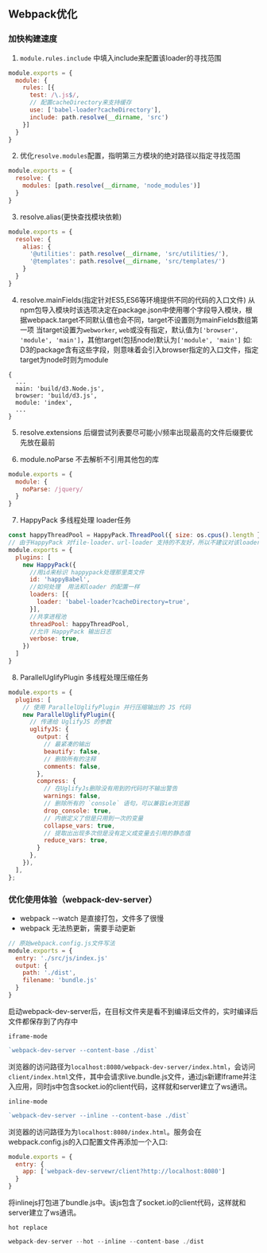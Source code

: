 ## Webpack优化

### 加快构建速度

1. `module.rules.include` 中填入include来配置该loader的寻找范围
```js
module.exports = {
  module: {
    rules: [{
      test: /\.js$/,
      // 配置cacheDirectory来支持缓存
      use: ['babel-loader?cacheDirectory'],
      include: path.resolve(__dirname, 'src')
    }]
  }
}
```
2. 优化`resolve.modules`配置，指明第三方模块的绝对路径以指定寻找范围
```js
module.exports = {
  resolve: {
    modules: [path.resolve(__dirname, 'node_modules')]
  }
}
```
3. resolve.alias(更快查找模块依赖)
```js
module.exports = {
  resolve: {
    alias: {
      '@utilities': path.resolve(__dirname, 'src/utilities/'),
      '@templates': path.resolve(__dirname, 'src/templates/')
    }
  }
}
```

4. resolve.mainFields(指定针对ES5,ES6等环境提供不同的代码的入口文件)
从npm包导入模块时该选项决定在package.json中使用哪个字段导入模块，根据webpack.target不同默认值也会不同，target不设置则为mainFields数组第一项
当target设置为`webworker`, `web`或没有指定，默认值为`['browser', 'module', 'main']`，其他target(包括node)默认为`['module', 'main']`
如: D3的package含有这些字段，则意味着会引入browser指定的入口文件，指定target为node时则为module
```
{
  ...
  main: 'build/d3.Node.js',
  browser: 'build/d3.js',
  module: 'index',
  ...
}
```
5. resolve.extensions
后缀尝试列表要尽可能小/频率出现最高的文件后缀要优先放在最前

6. module.noParse
不去解析不引用其他包的库

```js
module.exports = {
  module: {
    noParse: /jquery/
  }
}
```

7. HappyPack 多线程处理 loader任务

```js
const happyThreadPool = HappyPack.ThreadPool({ size: os.cpus().length });
// 由于HappyPack 对file-loader、url-loader 支持的不友好，所以不建议对该loader使用
module.exports = {
  plugins: [
    new HappyPack({
      //用id来标识 happypack处理那里类文件
      id: 'happyBabel',
      //如何处理  用法和loader 的配置一样
      loaders: [{
        loader: 'babel-loader?cacheDirectory=true',
      }],
      //共享进程池
      threadPool: happyThreadPool,
      //允许 HappyPack 输出日志
      verbose: true,
    })
  ]
}
```

8. ParallelUglifyPlugin 多线程处理压缩任务

```js
module.exports = {
  plugins: [
    // 使用 ParallelUglifyPlugin 并行压缩输出的 JS 代码
    new ParallelUglifyPlugin({
      // 传递给 UglifyJS 的参数
      uglifyJS: {
        output: {
          // 最紧凑的输出
          beautify: false,
          // 删除所有的注释
          comments: false,
        },
        compress: {
          // 在UglifyJs删除没有用到的代码时不输出警告
          warnings: false,
          // 删除所有的 `console` 语句，可以兼容ie浏览器
          drop_console: true,
          // 内嵌定义了但是只用到一次的变量
          collapse_vars: true,
          // 提取出出现多次但是没有定义成变量去引用的静态值
          reduce_vars: true,
        }
      },
    }),
  ],
};
```

### 优化使用体验（webpack-dev-server）
* webpack --watch 是直接打包，文件多了很慢
* webpack 无法热更新，需要手动更新
```js
// 原始webpack.config.js文件写法
module.exports = {
  entry: './src/js/index.js'
  output: {
    path: './dist',
    filename: 'bundle.js'
  }
}
```

启动webpack-dev-server后，在目标文件夹是看不到编译后文件的，实时编译后文件都保存到了内存中

`iframe-mode`
```js
`webpack-dev-server --content-base ./dist`
```
浏览器的访问路径为`localhost:8080/webpack-dev-server/index.html`，会访问`client/index.html`文件，其中会请求live.bundle.js文件，通过js新建Iframe并注入应用，同时js中包含socket.io的client代码，这样就和server建立了ws通讯。


`inline-mode`
```js
`webpack-dev-server --inline --content-base ./dist`
```
浏览器的访问路径为为`localhost:8080/index.html`。服务会在webpack.config.js的入口配置文件再添加一个入口:
```js
module.exports = {
  entry: {
    app: ['webpack-dev-servewr/client?http://localhost:8080']
  }
}
```
将inlinejs打包进了bundle.js中。该js包含了socket.io的client代码，这样就和server建立了ws通讯。

`hot replace`
```js
webpack-dev-server --hot --inline --content-base ./dist
```
